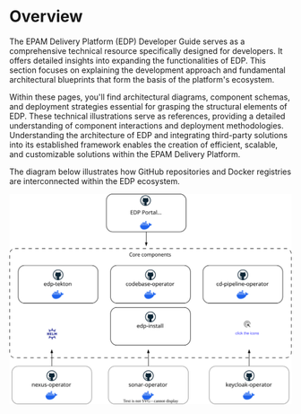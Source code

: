 # Overview

The EPAM Delivery Platform (EDP) Developer Guide serves as a comprehensive technical resource specifically designed for developers. It offers detailed insights into expanding the functionalities of EDP. This section focuses on explaining the development approach and fundamental architectural blueprints that form the basis of the platform's ecosystem.

Within these pages, you'll find architectural diagrams, component schemas, and deployment strategies essential for grasping the structural elements of EDP. These technical illustrations serve as references, providing a detailed understanding of component interactions and deployment methodologies. Understanding the architecture of EDP and integrating third-party solutions into its established framework enables the creation of efficient, scalable, and customizable solutions within the EPAM Delivery Platform.

The diagram below illustrates how GitHub repositories and Docker registries are interconnected within the EDP ecosystem.

![EDP Components Diagram](../assets/developer-guide/architecture/edp-components.inline.svg)
